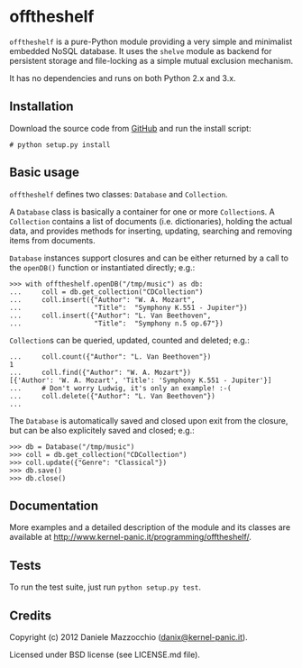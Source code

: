 offtheshelf
===========

`offtheshelf` is a pure-Python module providing a very simple and minimalist
embedded NoSQL database. It uses the `shelve` module as backend for persistent
storage and file-locking as a simple mutual exclusion mechanism.

It has no dependencies and runs on both Python 2.x and 3.x.


Installation
------------
Download the source code from [GitHub](https://github.com/dotpy/offtheshelf)
and run the install script:

    # python setup.py install


Basic usage
-----------
`offtheshelf` defines two classes: `Database` and `Collection`.

A `Database` class is basically a container for one or more `Collection`s. A
`Collection` contains a list of documents (i.e. dictionaries), holding the
actual data, and provides methods for inserting, updating, searching and
removing items from documents.

`Database` instances support closures and can be either returned by a call to
the `openDB()` function or instantiated directly; e.g.:

    >>> with offtheshelf.openDB("/tmp/music") as db:
    ...     coll = db.get_collection("CDCollection")
    ...     coll.insert({"Author": "W. A. Mozart",
    ...                  "Title":  "Symphony K.551 - Jupiter"})
    ...     coll.insert({"Author": "L. Van Beethoven",
    ...                  "Title":  "Symphony n.5 op.67"})

`Collection`s can be queried, updated, counted and deleted; e.g.:

    ...     coll.count({"Author": "L. Van Beethoven"})
    1
    ...     coll.find({"Author": "W. A. Mozart"})
    [{'Author': 'W. A. Mozart', 'Title': 'Symphony K.551 - Jupiter'}]
    ...     # Don't worry Ludwig, it's only an example! :-(
    ...     coll.delete({"Author": "L. Van Beethoven"})
    ...

The `Database` is automatically saved and closed upon exit from the closure,
but can be also explicitely saved and closed; e.g.:

    >>> db = Database("/tmp/music")
    >>> coll = db.get_collection("CDCollection")
    >>> coll.update({"Genre": "Classical"})
    >>> db.save()
    >>> db.close()


Documentation
-------------
More examples and a detailed description of the module and its classes are
available at http://www.kernel-panic.it/programming/offtheshelf/.


Tests
-----
To run the test suite, just run `python setup.py test`.


Credits
-------
Copyright (c) 2012 Daniele Mazzocchio (danix@kernel-panic.it).

Licensed under BSD license (see LICENSE.md file).
